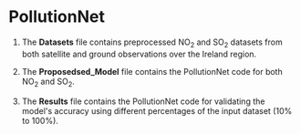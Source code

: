 # PollutionNet

1. The **Datasets** file contains preprocessed NO<sub>2</sub> and SO<sub>2</sub> datasets from both satellite and ground observations over the Ireland region.

2. The **Proposedsed_Model** file contains the PollutionNet code for both NO<sub>2</sub> and SO<sub>2</sub>.

3. The **Results** file contains the PollutionNet code for validating the model's accuracy using different percentages of the input dataset (10% to 100%).
